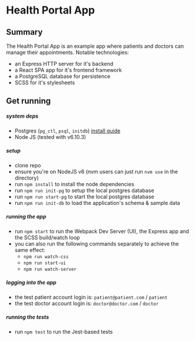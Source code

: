 # Health Portal App

## Summary
The Health Portal App is an example app where patients and doctors can manage their appointments. Notable technologies:

- an Express HTTP server for it's backend
- a React SPA app for it's frontend framework
- a PostgreSQL database for persistence
- SCSS for it's stylesheets

## Get running

##### system deps
- Postgres (`pg_ctl`, `psql`, `initdb`) [install guide](https://wiki.postgresql.org/wiki/Detailed_installation_guides)
- Node JS (tested with v6.10.3)

##### setup
- clone repo
- ensure you're on NodeJS v6 (nvm users can just run `nvm use` in the directory)
- run `npm install` to install the node dependencies
- run `npm run init-pg` to setup the local postgres database
- run `npm run start-pg` to start the local postgres database
- run `npm run init-db` to load the application's schema & sample data

##### running the app
- run `npm start` to run the Webpack Dev Server (UI), the Express app and the SCSS build/watch loop
- you can also run the following commands separately to achieve the same effect:
  - `npm run watch-css`
  - `npm run start-ui`
  - `npm run watch-server`

##### logging into the app
- the test patient account login is: `patient@patient.com` / `patient`
- the test doctor account login is: `doctor@doctor.com` / `doctor`

##### running the tests
- run `npm test` to run the Jest-based tests
